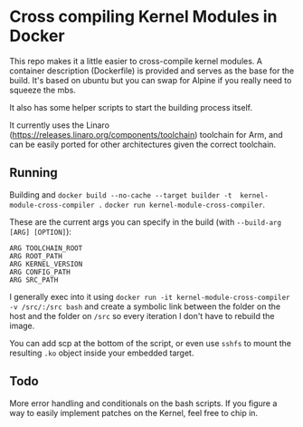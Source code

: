 # Cross compiling Kernel Modules in Docker
This repo makes it a little easier to cross-compile kernel modules.
A container description (Dockerfile) is provided and serves as the base for the build. It's based on ubuntu but you can swap for Alpine if you really need to squeeze the mbs.

It also has some helper scripts to start the building process itself. 

It currently uses the Linaro (https://releases.linaro.org/components/toolchain) toolchain for Arm, and can be easily ported for other architectures given the correct toolchain.

## Running
Building and
`docker build --no-cache --target builder -t  kernel-module-cross-compiler .`
`docker run kernel-module-cross-compiler`.

These are the current args you can specify in the build (with `--build-arg [ARG] [OPTION]`):
```
ARG TOOLCHAIN_ROOT  
ARG ROOT_PATH  
ARG KERNEL_VERSION  
ARG CONFIG_PATH  
ARG SRC_PATH
```
I generally exec into it using
`docker run -it kernel-module-cross-compiler -v /src/:/src bash` and create a symbolic link between the folder on the host and the folder on `/src` so every iteration I don't have to rebuild the image.

You can add scp at the bottom of the script, or even use `sshfs` to mount the resulting `.ko` object inside your embedded target.

## Todo
More error handling and conditionals on the bash scripts. 
If you figure a way to easily implement patches on the Kernel, feel free to chip in.
